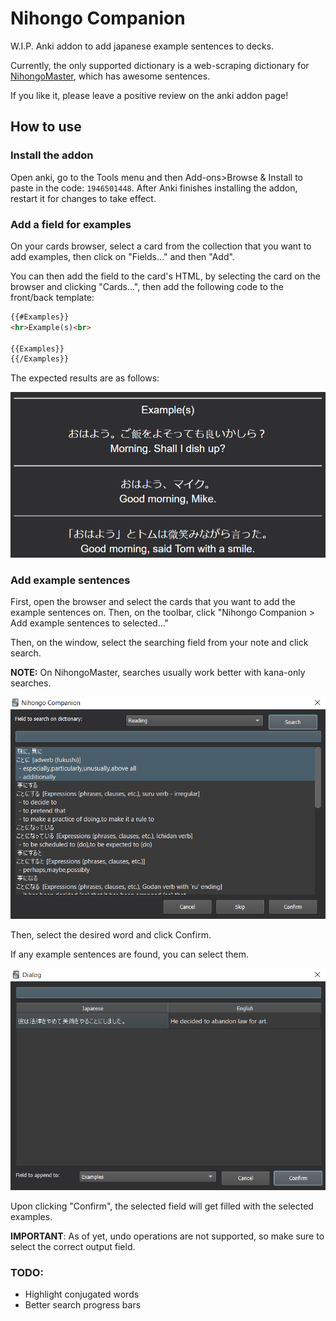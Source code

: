 # Nihongo Companion

W.I.P. Anki addon to add japanese example sentences to decks.

Currently, the only supported dictionary is a web-scraping dictionary for [NihongoMaster](https://nihongomaster.com/), which has awesome sentences.

If you like it, please leave a positive review on the anki addon page!

## How to use

### Install the addon

Open anki, go to the Tools menu and then Add-ons>Browse & Install to paste in the code: `1946501448`. After Anki finishes installing the addon, restart it for changes to take effect.

### Add a field for examples

On your cards browser, select a card from the collection that you want to add examples, then click on "Fields..." and then "Add".

You can then add the field to the card's HTML, by selecting the card on the browser and clicking "Cards...", then add the following code to the front/back template:

```html
{{#Examples}}
<hr>Example(s)<br>

{{Examples}}
{{/Examples}}
```

The expected results are as follows:

![Preview](docs/images/preview.png)

### Add example sentences

First, open the browser and select the cards that you want to add the example sentences on. Then, on the toolbar, click "Nihongo Companion > Add example sentences to selected..."

Then, on the window, select the searching field from your note and click search.

**NOTE:** On NihongoMaster, searches usually work better with kana-only searches.

![Confirm Word](docs/images/confirm_word.png)

Then, select the desired word and click Confirm.

If any example sentences are found, you can select them.

![Confirm Exemple](docs/images/confirm_example.png)

Upon clicking "Confirm", the selected field will get filled with the selected examples.

**IMPORTANT**: As of yet, undo operations are not supported, so make sure to select the correct output field.

### TODO:

- Highlight conjugated words
- Better search progress bars
